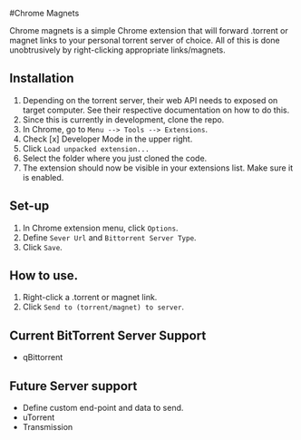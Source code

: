 #Chrome Magnets

Chrome magnets is a simple Chrome extension that will forward .torrent or magnet links to your personal torrent server of choice. All of this is done unobtrusively by right-clicking appropriate links/magnets.

## Installation
1. Depending on the torrent server, their web API  needs to exposed on target computer. See their respective documentation on how to do this.
2. Since this is currently in development, clone the repo.
3. In Chrome, go to `Menu --> Tools --> Extensions`.
4. Check [x] Developer Mode in the upper right.
5. Click `Load unpacked extension...`
6. Select the folder where you just cloned the code.
7. The extension should now be visible in your extensions list. Make sure it is enabled.

## Set-up
1. In Chrome extension menu, click `Options`.
2. Define `Sever Url` and `Bittorrent Server Type`.
3. Click `Save`.

## How to use.
1. Right-click a .torrent or magnet link.
2. Click `Send to (torrent/magnet) to server`.

## Current BitTorrent Server Support
- qBittorrent

## Future Server support
- Define custom end-point and data to send.
- uTorrent
- Transmission
